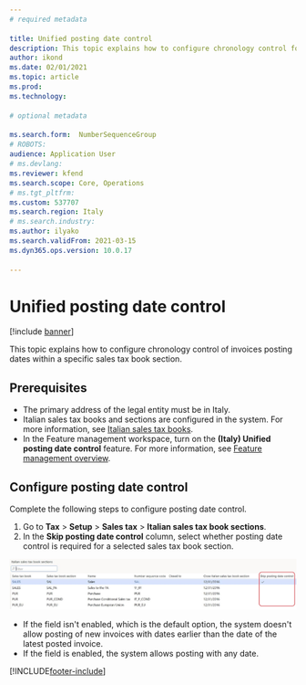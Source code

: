 ```yaml
---
# required metadata

title: Unified posting date control
description: This topic explains how to configure chronology control for invoices posting dates.  
author: ikond
ms.date: 02/01/2021
ms.topic: article
ms.prod: 
ms.technology: 

# optional metadata

ms.search.form:  NumberSequenceGroup
# ROBOTS: 
audience: Application User
# ms.devlang: 
ms.reviewer: kfend
ms.search.scope: Core, Operations
# ms.tgt_pltfrm: 
ms.custom: 537707
ms.search.region: Italy
# ms.search.industry: 
ms.author: ilyako
ms.search.validFrom: 2021-03-15
ms.dyn365.ops.version: 10.0.17

---
```


# Unified posting date control

[!include [banner](../includes/banner.md)]


This topic explains how to configure chronology control of invoices posting dates within a specific sales tax book section.

## Prerequisites

- The primary address of the legal entity must be in Italy.
- Italian sales tax books and sections are configured in the system. For more information, see [Italian sales tax books](emea-ita-fiscal-books.md).
- In the Feature management workspace, turn on the **(Italy) Unified posting date control** feature. For more information, see [Feature management overview](../../fin-ops-core/fin-ops/get-started/feature-management/feature-management-overview.md).

## Configure posting date control
Complete the following steps to configure posting date control.

1. Go to **Tax** > **Setup** > **Sales tax** > **Italian sales tax book sections**. 
2. In the **Skip posting date control** column, select whether posting date control is required for a selected sales tax book section.

![Posting date control](media/emea-ita-post-date-control.jpg)

 - If the field isn't enabled, which is the default option, the system doesn't allow posting of new invoices with dates earlier than the date of the latest posted invoice.  
 - If the field is enabled, the system allows posting with any date.


[!INCLUDE[footer-include](../../includes/footer-banner.md)]
